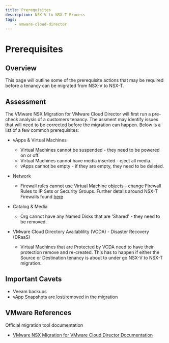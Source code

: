 ```yaml
---
title: Prerequisites
description: NSX-V to NSX-T Process
tags:
    - vmware-cloud-director
---
```


# Prerequisites

## Overview

This page will outline some of the prerequisite actions that may be required before a tenancy can be migrated from NSX-V to NSX-T.

## Assessment

The VMware NSX Migration for VMware Cloud Director will first run a pre-check analysis of a customers tenancy.  The assment may identify issues that will need to be corrected before the migration can happen.  Below is a list of a few common prerequisites:

- vApps & Virtual Machines
  * Virtual Machines cannot be suspended - they need to be powered on or off.
  * Virtual Machines cannot have media inserted - eject all media.
  * vApps cannot be empty - if they are empty, they need to be deleted.
- Network
  * Firewall rules cannot use Virtual Machine objects - change Firewall Rules to IP Sets or Security Groups.  Further details around NSX-T Firewalls found [here](./firewall_rules.md)
- Catalog & Media
  * Org cannot have any Named Disks that are 'Shared' - they need to be removed.

- VMware Cloud Directory Availablility (VCDA) - Disaster Recovery (DRaaS)
  * Virtual Machines that are Protected by VCDA need to have their protection remove and re-created.  This has to happen if either the Source or Destination tenancy is about to under go NSX-V to NSX-T migration.

## Important Cavets

- Veeam backups
- vApp Snapshots are lost/removed in the migration

## VMware References

Official migration tool documentation
- [VMware NSX Migration for VMware Cloud Director Documentation](https://docs.vmware.com/en/VMware-NSX-Migration-for-VMware-Cloud-Director/1.4.2/user-guide/GUID-index.html)
